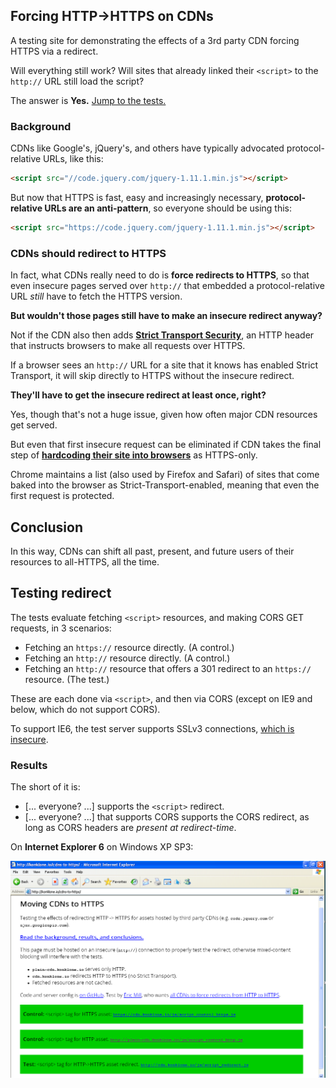 ## Forcing HTTP->HTTPS on CDNs

A testing site for demonstrating the effects of a 3rd party CDN forcing HTTPS via a redirect.

Will everything still work? Will sites that already linked their `<script>` to the `http://` URL still load the script?

The answer is **Yes.** [Jump to the tests.](#tests)

### Background

CDNs like Google's, jQuery's, and others have typically advocated protocol-relative URLs, like this:

```html
<script src="//code.jquery.com/jquery-1.11.1.min.js"></script>
```

But now that HTTPS is fast, easy and increasingly necessary, **protocol-relative URLs are an anti-pattern**, so everyone should be using this:

```html
<script src="https://code.jquery.com/jquery-1.11.1.min.js"></script>
```

### CDNs should redirect to HTTPS

In fact, what CDNs really need to do is **force redirects to HTTPS**, so that even insecure pages served over `http://` that embedded a protocol-relative URL _still_ have to fetch the HTTPS version.

**But wouldn't those pages still have to make an insecure redirect anyway?**

Not if the CDN also then adds **[Strict Transport Security](https://developer.mozilla.org/en-US/docs/Web/Security/HTTP_strict_transport_security)**, an HTTP header that instructs browsers to make all requests over HTTPS.

If a browser sees an `http://` URL for a site that it knows has enabled Strict Transport, it will skip directly to HTTPS without the insecure redirect.

**They'll have to get the insecure redirect at least once, right?**

Yes, though that's not a huge issue, given how often major CDN resources get served.

But even that first insecure request can be eliminated if CDN takes the final step of **[hardcoding their site into browsers](https://hstspreload.appspot.com/)** as HTTPS-only.

Chrome maintains a list (also used by Firefox and Safari) of sites that come baked into the browser as Strict-Transport-enabled, meaning that even the first request is protected.

## Conclusion

In this way, CDNs can shift all past, present, and future users of their resources to all-HTTPS, all the time.

## Testing redirect

The tests evaluate fetching `<script>` resources, and making CORS GET requests, in 3 scenarios:

* Fetching an `https://` resource directly. (A control.)
* Fetching an `http://` resource directly. (A control.)
* Fetching an `http://` resource that offers a 301 redirect to an `https://` resource. (The test.)

These are each done via `<script>`, and then via CORS (except on IE9 and below, which do not support CORS).

To support IE6, the test server supports SSLv3 connections, [which is insecure](https://community.qualys.com/blogs/securitylabs/2014/10/15/ssl-3-is-dead-killed-by-the-poodle-attack).

### Results

The short of it is:

* [... everyone? ...] supports the `<script>` redirect.
* [... everyone? ...] that supports CORS supports the CORS redirect, as long as CORS headers are _present at redirect-time_.

On **Internet Explorer 6** on Windows XP SP3:

![IE6 on Win XP SP3](results/ie6-winxp.png)
